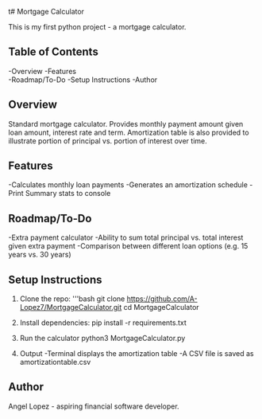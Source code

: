 t# Mortgage Calculator 

This is my first python project - a mortgage calculator. 

## Table of Contents

-Overview 
-Features   
-Roadmap/To-Do
-Setup Instructions
-Author 

##  Overview 

Standard mortgage calculator. Provides monthly payment amount given loan amount, interest rate and term. Amortization table is also provided to illustrate portion of principal vs. portion of interest over time. 

## Features 
-Calculates monthly loan payments
-Generates an amortization schedule 
-Print Summary stats to console

## Roadmap/To-Do
-Extra payment calculator
-Ability to sum total principal vs. total interest given extra payment
-Comparison between different loan options (e.g. 15 years vs. 30 years) 

## Setup Instructions 

1. Clone the repo:
   '''bash
   git clone https://github.com/A-Lopez7/MortgageCalculator.git
   cd MortgageCalculator

2. Install dependencies:
   pip install -r requirements.txt

3. Run the calculator
   python3 MortgageCalculator.py

4. Output
 -Terminal displays the amortization table
 -A CSV file is saved as amortizationtable.csv
 

## Author
Angel Lopez - aspiring financial software developer. 




